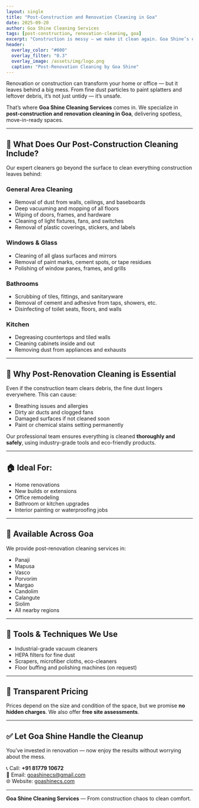 ```yaml
---
layout: single
title: "Post-Construction and Renovation Cleaning in Goa"
date: 2025-09-20
author: Goa Shine Cleaning Services
tags: [post-construction, renovation-cleaning, goa]
excerpt: "Construction is messy — we make it clean again. Goa Shine’s expert post-renovation cleaning removes dust, debris, paint stains, and more."
header:
  overlay_color: "#000"
  overlay_filter: "0.3"
  overlay_image: /assets/img/logo.png
  caption: "Post-Renovation Cleaning by Goa Shine"
---
```


Renovation or construction can transform your home or office — but it leaves behind a big mess. From fine dust particles to paint splatters and leftover debris, it’s not just untidy — it’s unsafe.

That’s where **Goa Shine Cleaning Services** comes in. We specialize in **post-construction and renovation cleaning in Goa**, delivering spotless, move-in-ready spaces.

---

## 🧹 What Does Our Post-Construction Cleaning Include?

Our expert cleaners go beyond the surface to clean everything construction leaves behind:

### General Area Cleaning

- Removal of dust from walls, ceilings, and baseboards  
- Deep vacuuming and mopping of all floors  
- Wiping of doors, frames, and hardware  
- Cleaning of light fixtures, fans, and switches  
- Removal of plastic coverings, stickers, and labels  

### Windows & Glass

- Cleaning of all glass surfaces and mirrors  
- Removal of paint marks, cement spots, or tape residues  
- Polishing of window panes, frames, and grills  

### Bathrooms

- Scrubbing of tiles, fittings, and sanitaryware  
- Removal of cement and adhesive from taps, showers, etc.  
- Disinfecting of toilet seats, floors, and walls  

### Kitchen

- Degreasing countertops and tiled walls  
- Cleaning cabinets inside and out  
- Removing dust from appliances and exhausts  

---

## 🦠 Why Post-Renovation Cleaning is Essential

Even if the construction team clears debris, the fine dust lingers everywhere. This can cause:

- Breathing issues and allergies  
- Dirty air ducts and clogged fans  
- Damaged surfaces if not cleaned soon  
- Paint or chemical stains setting permanently  

Our professional team ensures everything is cleaned **thoroughly and safely**, using industry-grade tools and eco-friendly products.

---

## 🏠 Ideal For:

- Home renovations  
- New builds or extensions  
- Office remodeling  
- Bathroom or kitchen upgrades  
- Interior painting or waterproofing jobs  

---

## 📍 Available Across Goa

We provide post-renovation cleaning services in:

- Panaji  
- Mapusa  
- Vasco  
- Porvorim  
- Margao  
- Candolim  
- Calangute  
- Siolim  
- All nearby regions  

---

## 🧰 Tools & Techniques We Use

- Industrial-grade vacuum cleaners  
- HEPA filters for fine dust  
- Scrapers, microfiber cloths, eco-cleaners  
- Floor buffing and polishing machines (on request)

---

## 💸 Transparent Pricing

Prices depend on the size and condition of the space, but we promise **no hidden charges**. We also offer **free site assessments**.

---

## ✅ Let Goa Shine Handle the Cleanup

You’ve invested in renovation — now enjoy the results without worrying about the mess.

📞 Call: **+91 81779 10672**  
📧 Email: [goashinecs@gmail.com](mailto:goashinecs@gmail.com)  
🌐 Website: [goashinecs.com](https://goashinecs.com)

---

**Goa Shine Cleaning Services** — From construction chaos to clean comfort.
